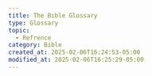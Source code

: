 ```yaml
---
title: The Bible Glossary
type: Glossary
topic:
  - Refrence
category: Bible
created_at: 2025-02-06T16:24:53-05:00
modified_at: 2025-02-06T16:25:29-05:00
---
```


